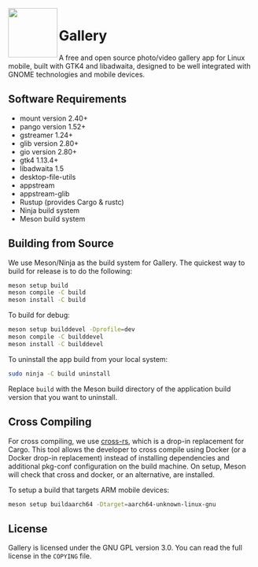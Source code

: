 <img src="https://gitlab.gnome.org/maxrdz/gallery/-/raw/master/data/icons/com.maxrdz.Gallery.png" align="left" width="100em"/>

# Gallery

A free and open source photo/video gallery app for Linux mobile,
built with GTK4 and libadwaita, designed to be well integrated
with GNOME technologies and mobile devices.

## Software Requirements

- mount version 2.40+
- pango version 1.52+
- gstreamer 1.24+
- glib version 2.80+
- gio version 2.80+
- gtk4 1.13.4+
- libadwaita 1.5
- desktop-file-utils
- appstream
- appstream-glib
- Rustup (provides Cargo & rustc)
- Ninja build system
- Meson build system

## Building from Source

We use Meson/Ninja as the build system for Gallery.
The quickest way to build for release is to do the following:

```sh
meson setup build
meson compile -C build
meson install -C build
```

To build for debug:

```sh
meson setup builddevel -Dprofile=dev
meson compile -C builddevel
meson install -C builddevel
```

To uninstall the app build from your local system:
```sh
sudo ninja -C build uninstall
```
Replace `build` with the Meson build directory of the
application build version that you want to uninstall.

## Cross Compiling

For cross compiling, we use
[cross-rs](https://github.com/cross-rs/cross), which is a
drop-in replacement for Cargo. This tool allows the developer
to cross compile using Docker (or a Docker drop-in replacement)
instead of installing dependencies and additional pkg-conf
configuration on the build machine. On setup, Meson will check
that cross and docker, or an alternative, are installed.

To setup a build that targets ARM mobile devices:

```sh
meson setup buildaarch64 -Dtarget=aarch64-unknown-linux-gnu
```

## License

Gallery is licensed under the GNU GPL version 3.0.
You can read the full license in the `COPYING` file.
